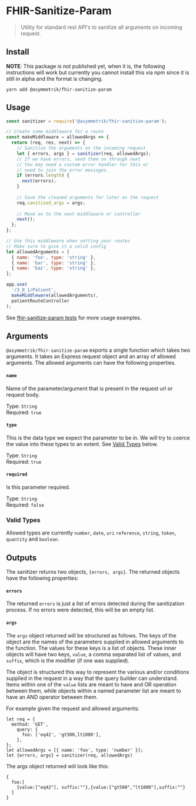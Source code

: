# FHIR-Sanitize-Param
> Utility for standard rest API's to sanitize all arguments on incoming request.

## Install

**NOTE**: This package is not published yet, when it is, the following instructions will work but currently you cannot install this via npm since it is still in alpha and the format is changing.

```shell
yarn add @asymmetrik/fhir-sanitize-param
```

## Usage

```javascript
const sanitizer = require('@asymmetrik/fhir-sanitize-param');

// Create some middleware for a route
const makeMiddleware = allowedArgs => {
  return (req, res, next) => {
    // Sanitize the arguments on the incoming request
    let { errors, args } = sanitizer(req, allowedArgs);
    // If we have errors, send them on through next
    // You may need a custom error handler for this or
    // need to join the error messages.
    if (errors.length) {
      next(errors);
    }
    
    // Save the cleaned arguments for later on the request
    req.sanitized_args = args;
    
    // Move on to the next middleware or controller
    next();
  };
};

// Use this middleware when setting your routes
// Make sure to give it a valid config
let allowedArguments = [
  { name: 'foo', type: 'string' },
  { name: 'bar', type: 'string' },
  { name: 'baz', type: 'string' },
];

app.use(
  '/3_0_1/Patient',
  makeMiddleware(allowedArguments),
  patientRouteController
);

```

See [fhir-sanitize-param tests](https://github.com/Asymmetrik/phx-tools/blob/master/packages/fhir-sanitize-param/index.test.js) for more usage examples.

## Arguments

`@asymmetrik/fhir-sanitize-param` exports a single function which takes two arguments. It takes an Express request object and an array of allowed arguments. The allowed arguments can have the following properties.

#### `name`
Name of the parameter/argument that is present in the request url or request body. 

Type: `String`  
Required: `true`  

#### `type`
This is the data type we expect the parameter to be in. We will try to coerce the value into these types to an extent. See [Valid Types](#valid-types) below.

Type: `String`  
Required: `true`  

#### `required`
Is this parameter required.

Type: `String`  
Required: `false`  

### Valid Types

Allowed types are currently `number`, `date`, `uri` `reference`, `string`, `token`, `quantity` and `boolean`.

## Outputs
The sanitizer returns two objects, `{errors, args}`. The returned objects have the following properties:

#### `errors`
The returned `errors` is just a list of errors detected during the sanitization process. If no errors
were detected, this will be an empty list. 

#### `args`
The `args` object returned will be structured as follows. The keys of the object are the names of the parameters
supplied in allowed arguments to the function. The values for these keys is a list of objects. These inner objects
will have two keys, `value`, a comma separated list of values, and `suffix`, which is the modifier (if one was supplied).

The object is structured this way to represent the various and/or conditions supplied in the request in a way that
the query builder can understand. Items within one of the `value` lists are meant to have and OR operation between them, 
while objects within a named parameter list are meant to have an AND operator between them.

For example given the request and allowed arguments:
```
let req = {
  method: 'GET',
 	query: {
 	  foo: ['eq42', 'gt500,lt1000'],
 	},
};
let allowedArgs = [{ name: 'foo', type: 'number' }];
let {errors, args} = sanitizer(req, allowedArgs)
```
The args object returned will look like this:
```
{
  foo:[
    {value:["eq42"], suffix:""},{value:["gt500","lt1000"],suffix:""}
  ]
}
```


